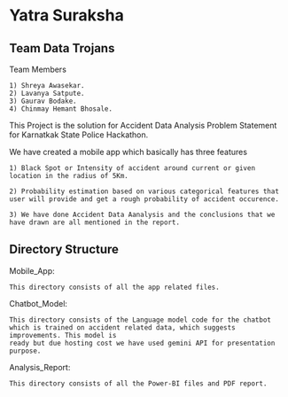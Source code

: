 # Yatra Suraksha
## Team Data Trojans

Team Members

    1) Shreya Awasekar.
    2) Lavanya Satpute.
    3) Gaurav Bodake.
    4) Chinmay Hemant Bhosale.

This Project is the solution for Accident Data Analysis Problem Statement for Karnatkak State Police Hackathon.

We have created a mobile app which basically has three features

    1) Black Spot or Intensity of accident around current or given location in the radius of 5Km.

    2) Probability estimation based on various categorical features that user will provide and get a rough probability of accident occurence.

    3) We have done Accident Data Aanalysis and the conclusions that we have drawn are all mentioned in the report.

## Directory Structure

Mobile_App:
    
    This directory consists of all the app related files.

Chatbot_Model:
    
    This directory consists of the Language model code for the chatbot which is trained on accident related data, which suggests improvements. This model is 
    ready but due hosting cost we have used gemini API for presentation purpose.

Analysis_Report:

    This directory consists of all the Power-BI files and PDF report.

